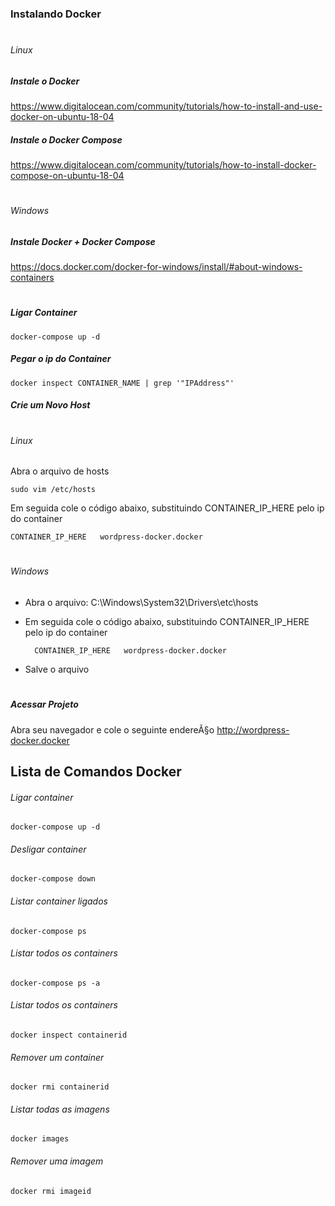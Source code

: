 ### Instalando Docker
#

###### Linux

##### Instale o Docker
https://www.digitalocean.com/community/tutorials/how-to-install-and-use-docker-on-ubuntu-18-04
##### Instale o Docker Compose
https://www.digitalocean.com/community/tutorials/how-to-install-docker-compose-on-ubuntu-18-04
#
###### Windows
##### Instale Docker + Docker Compose
https://docs.docker.com/docker-for-windows/install/#about-windows-containers
#

##### Ligar Container

    docker-compose up -d

##### Pegar o ip do Container

    docker inspect CONTAINER_NAME | grep '"IPAddress"'

##### Crie um Novo Host
#
###### Linux
Abra o arquivo de hosts
    
    sudo vim /etc/hosts

Em seguida cole o código abaixo, substituindo CONTAINER_IP_HERE pelo ip do container

	CONTAINER_IP_HERE	wordpress-docker.docker
#
###### Windows
- Abra o arquivo: C:\Windows\System32\Drivers\etc\hosts

- Em seguida cole o código abaixo, substituindo CONTAINER_IP_HERE pelo ip do container

	    CONTAINER_IP_HERE	wordpress-docker.docker
- Salve o arquivo

#
##### Acessar Projeto

Abra seu navegador e cole o seguinte endereÃ§o http://wordpress-docker.docker


## Lista de Comandos Docker

###### Ligar container
    docker-compose up -d 
    
###### Desligar container
    docker-compose down
    
###### Listar container ligados
    docker-compose ps
    
###### Listar todos os containers
    docker-compose ps -a

###### Listar todos os containers
    docker inspect containerid
    
###### Remover um container
    docker rmi containerid
    
###### Listar todas as imagens
    docker images
    
###### Remover uma imagem
    docker rmi imageid
